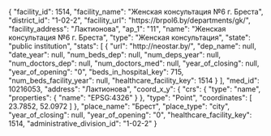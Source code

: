 {
    "facility_id": 1514,
    "facility_name": "Женская консультация №6 г. Бреста",
    "district_id": "1-02-2",
    "facility_url": "https:\/\/brpol6.by\/departments\/gk\/",
    "facility_address": "Лактионова",
    "ap_1": "11",
    "name": "Женская консультация №6 г. Бреста",
    "type": "Женская консультация",
    "state": "public institution",
    "stats": [
        {
            "url": "http:\/\/neostar.by\/",
            "dep_name": null,
            "date_year": null,
            "num_beds_dep": null,
            "num_deps_year": null,
            "num_doctors_dep": null,
            "num_doctors_med": null,
            "year_of_closing": null,
            "year_of_opening": "0",
            "beds_in_hospital_key": 715,
            "num_beds_facility_year": null,
            "healthcare_facility_key": 1514
        }
    ],
    "med_id": 10216053,
    "address": "Лактионова",
    "coord_x_y": {
        "crs": {
            "type": "name",
            "properties": {
                "name": "EPSG:4326"
            }
        },
        "type": "Point",
        "coordinates": [
            23.7852,
            52.0972
        ]
    },
    "place_name": "Брест",
    "place_type": "city",
    "year_of_closing": null,
    "year_of_opening": "0",
    "healthcare_facility_key": 1514,
    "administrative_division_id": "1-02-2"
}